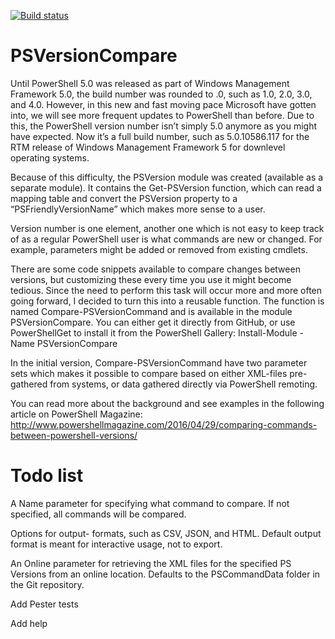 [![Build status](https://ci.appveyor.com/api/projects/status/jf3wbishvjj9a6i6?svg=true)](https://ci.appveyor.com/project/janegilring/psversioncompare)

# PSVersionCompare

Until PowerShell 5.0 was released as part of Windows Management Framework 5.0, the build number was rounded to .0, such as 1.0, 2.0, 3.0, and 4.0. However, in this new and fast moving pace Microsoft have gotten into, we will see more frequent updates to PowerShell than before. Due to this, the PowerShell version number isn’t simply 5.0 anymore as you might have expected. Now it’s a full build number, such as 5.0.10586.117 for the RTM release of Windows Management Framework 5 for downlevel operating systems.

Because of this difficulty, the PSVersion module was created (available as a separate module). It contains the Get-PSVersion function, which can read a mapping table and convert the PSVersion property to a “PSFriendlyVersionName” which makes more sense to a user.

Version number is one element, another one which is not easy to keep track of as a regular PowerShell user is what commands are new or changed. For example, parameters might be added or removed from existing cmdlets.

There are some code snippets available to compare changes between versions, but customizing these every time you use it might become tedious.  Since the need to perform this task will occur more and more often going forward, I decided to turn this into a reusable function. The function is named Compare-PSVersionCommand and is available in the module PSVersionCompare. You can either get it directly from GitHub, or use PowerShellGet to install it from the PowerShell Gallery: Install-Module -Name PSVersionCompare

In the initial version, Compare-PSVersionCommand have two parameter sets which makes it possible to compare based on either XML-files pre-gathered from systems, or data gathered directly via PowerShell remoting.

You can read more about the background and see examples in the following article on PowerShell Magazine:
http://www.powershellmagazine.com/2016/04/29/comparing-commands-between-powershell-versions/

# Todo list
A Name parameter for specifying what command to compare. If not specified, all commands will be compared.

Options for output- formats, such as CSV, JSON, and HTML. Default output format is meant for interactive usage, not to export.

An Online parameter for retrieving the XML files for the specified PS Versions from an online location. Defaults to the PSCommandData folder in the Git repository.

Add Pester tests

Add help

